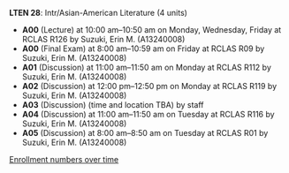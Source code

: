 **LTEN 28**: Intr/Asian-American Literature (4 units)

- **A00** (Lecture) at 10:00 am–10:50 am on Monday, Wednesday, Friday at RCLAS R126 by Suzuki, Erin M. (A13240008)
- **A00** (Final Exam) at 8:00 am–10:59 am on Friday at RCLAS R09 by Suzuki, Erin M. (A13240008)
- **A01** (Discussion) at 11:00 am–11:50 am on Monday at RCLAS R112 by Suzuki, Erin M. (A13240008)
- **A02** (Discussion) at 12:00 pm–12:50 pm on Monday at RCLAS R119 by Suzuki, Erin M. (A13240008)
- **A03** (Discussion) (time and location TBA) by staff
- **A04** (Discussion) at 11:00 am–11:50 am on Tuesday at RCLAS R116 by Suzuki, Erin M. (A13240008)
- **A05** (Discussion) at 8:00 am–8:50 am on Tuesday at RCLAS R01 by Suzuki, Erin M. (A13240008)

[Enrollment numbers over time](./LTEN28.tsv)

